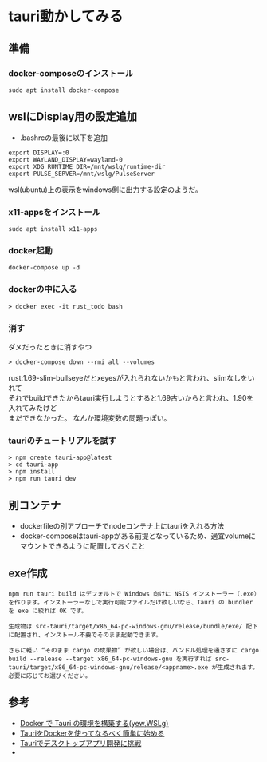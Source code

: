 # tauri動かしてみる

## 準備

### docker-composeのインストール

```
sudo apt install docker-compose
```

## wslにDisplay用の設定追加

- .bashrcの最後に以下を追加

```
export DISPLAY=:0
export WAYLAND_DISPLAY=wayland-0
export XDG_RUNTIME_DIR=/mnt/wslg/runtime-dir
export PULSE_SERVER=/mnt/wslg/PulseServer
```

wsl(ubuntu)上の表示をwindows側に出力する設定のようだ。

### x11-appsをインストール 

```
sudo apt install x11-apps
```

### docker起動

```
docker-compose up -d
```

### dockerの中に入る

```shell
> docker exec -it rust_todo bash
```

### 消す
ダメだったときに消すやつ

``` shell
> docker-compose down --rmi all --volumes
```

rust:1.69-slim-bullseyeだとxeyesが入れられないかもと言われ、slimなしをいれて<br>
それでbuildできたからtauri実行しようとすると1.69古いからと言われ、1.90を入れてみたけど<br>
まだできなかった。
なんか環境変数の問題っぽい。

### tauriのチュートリアルを試す

``` shell
> npm create tauri-app@latest
> cd tauri-app
> npm install
> npm run tauri dev
```

## 別コンテナ

* dockerfileの別アプローチでnodeコンテナ上にtauriを入れる方法
* docker-composeはtauri-appがある前提となっているため、適宜volumeにマウントできるように配置しておくこと

## exe作成

``` text
npm run tauri build はデフォルトで Windows 向けに NSIS インストーラー（.exe）を作ります。インストーラーなしで実行可能ファイルだけ欲しいなら、Tauri の bundler を exe に絞れば OK です。

生成物は src-tauri/target/x86_64-pc-windows-gnu/release/bundle/exe/ 配下に配置され、インストール不要でそのまま起動できます。

さらに軽い “そのまま cargo の成果物” が欲しい場合は、バンドル処理を通さずに cargo build --release --target x86_64-pc-windows-gnu を実行すれば src-tauri/target/x86_64-pc-windows-gnu/release/<appname>.exe が生成されます。必要に応じてお選びください。
```

## 参考

- [Docker で Tauri の環境を構築する(yew,WSLg)](https://qiita.com/Ritz/items/883337f711a48663cf64)
- [TauriをDockerを使ってなるべく簡単に始める](https://www.tunamaguro.dev/articles/2023/05/tauri-docker/)
- [Tauriでデスクトップアプリ開発に挑戦](https://share.google/gBV6VjSxjJ4ondbJS)
- 